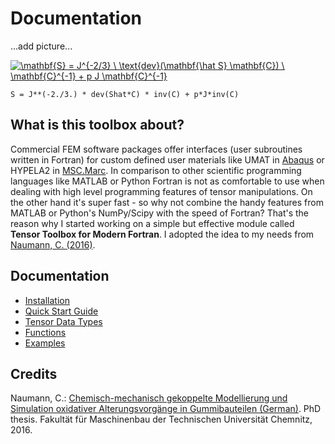 # Documentation

...add picture...

<a href="https://www.codecogs.com/eqnedit.php?latex=\mathbf{S}&space;=&space;J^{-2/3}&space;\&space;\text{dev}(\mathbf{\hat&space;S}&space;\mathbf{C})&space;\&space;\mathbf{C}^{-1}&space;&plus;&space;p&space;J&space;\mathbf{C}^{-1}" target="_blank"><img src="https://latex.codecogs.com/gif.latex?\mathbf{S}&space;=&space;J^{-2/3}&space;\&space;\text{dev}(\mathbf{\hat&space;S}&space;\mathbf{C})&space;\&space;\mathbf{C}^{-1}&space;&plus;&space;p&space;J&space;\mathbf{C}^{-1}" title="\mathbf{S} = J^{-2/3} \ \text{dev}(\mathbf{\hat S} \mathbf{C}) \ \mathbf{C}^{-1} + p J \mathbf{C}^{-1}" /></a>

```
S = J**(-2./3.) * dev(Shat*C) * inv(C) + p*J*inv(C)
```

## What is this toolbox about?

Commercial FEM software packages offer interfaces (user subroutines written in Fortran) for custom defined user materials like UMAT in [Abaqus](https://www.3ds.com/products-services/simulia/products/abaqus/) or HYPELA2 in [MSC.Marc](http://www.mscsoftware.com/product/marc). In comparison to other scientific programming languages like MATLAB or Python Fortran is not as comfortable to use when dealing with high level programming features of tensor manipulations. On the other hand it's super fast - so why not combine the handy features from MATLAB or Python's NumPy/Scipy with the speed of Fortran? That's the reason why I started working on a simple but effective module called **Tensor Toolbox for Modern Fortran**. I adopted the idea to my needs from [Naumann, C. (2016)](http://nbn-resolving.de/urn:nbn:de:bsz:ch1-qucosa-222075).

## Documentation
- [Installation](installation.md)
- [Quick Start Guide](../readme.md)
- [Tensor Data Types](tensordatatypes.md)
- [Functions](functions.md)
- [Examples](Examples)

## Credits
Naumann, C.: [Chemisch-mechanisch gekoppelte Modellierung und Simulation oxidativer Alterungsvorgänge in Gummibauteilen (German)](http://nbn-resolving.de/urn:nbn:de:bsz:ch1-qucosa-222075). PhD thesis. Fakultät für Maschinenbau der Technischen Universität Chemnitz, 2016.

